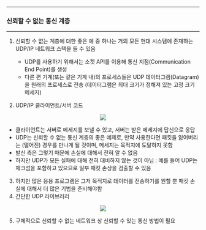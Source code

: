 -----
### 신뢰할 수 없는 통신 계층
-----
1. 신뢰할 수 없는 계층에 대한 좋은 예 중 하나는 거의 모든 현대 시스템에 존재하는 UDP/IP 네트워크 스택을 들 수 있음
   - UDP를 사용하기 위해서는 소켓 API를 이용해 통신 지점(Communication End Point)를 생성
   - 다른 편 기계(또는 같은 기계 내)의 프로세스들은 UDP 데이터그램(Datagram)을 원래의 프로세스로 전송 (데이터그램은 최대 크기가 정해져 있는 고정 크기 메세지)

2. UDP/IP 클라이언트/서버 코드
<div align="center">
<img src="https://github.com/user-attachments/assets/f7285edb-5a59-47d6-85ed-ada914e738d2">
</div>

   - 클라이언트는 서버로 메세지를 보낼 수 있고, 서버는 받은 메세지에 답신으로 응답
   - UDP는 신뢰할 수 없는 통신 계층의 좋은 예제로, 만약 사용한다면 패킷을 잃어버리는 (떨어진) 경우를 만나게 될 것이며, 메세지는 목적지에 도달하지 못함
   - 발신 측은 그렇기 때문에 손실에 대해서 전혀 알 수 없음
   - 하지만 UDP가 모든 실패에 대해 전혀 대비하지 않는 것이 아님 : 예를 들어 UDP는 체크섬을 포함하고 있으므로 일부 패킷 손상을 검출할 수 있음

3. 하지만 많은 응용 프로그램은 그저 목적지로 데이터를 전송하기를 원할 뿐 패킷 손실에 대해서 더 많은 기법을 준비해야함
4. 간단한 UDP 라이브러리
<div align="center">
<img src="https://github.com/user-attachments/assets/70ebb875-b94d-4a70-a3fc-6140e076520c">
</div>

5. 구체적으로 신뢰할 수 없는 네트워크 상 신뢰할 수 있는 통신 방법이 필요
